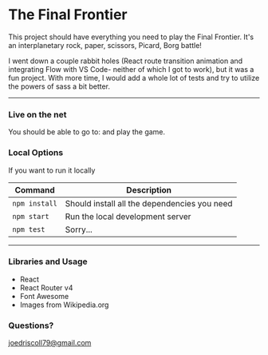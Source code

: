 # The Final Frontier

This project should have everything you need to play the Final Frontier.  It's an interplanetary rock, paper, scissors, Picard, Borg battle!

I went down a couple rabbit holes (React route transition animation and integrating Flow with VS Code- neither of which I got to work), but it was a fun project.  With more time, I would add a whole lot of tests and try to utilize the powers of sass a bit better.

---

### Live on the net
You should be able to go to: and play the game.

### Local Options
If you want to run it locally

| Command | Description |
| ------- | ----------- |
| `npm install` | Should install all the dependencies you need |
| `npm start` | Run the local development server |
| `npm test` | Sorry... |

---

### Libraries and Usage
+ React
+ React Router v4
+ Font Awesome
+ Images from Wikipedia.org

### Questions?
joedriscoll79@gmail.com

